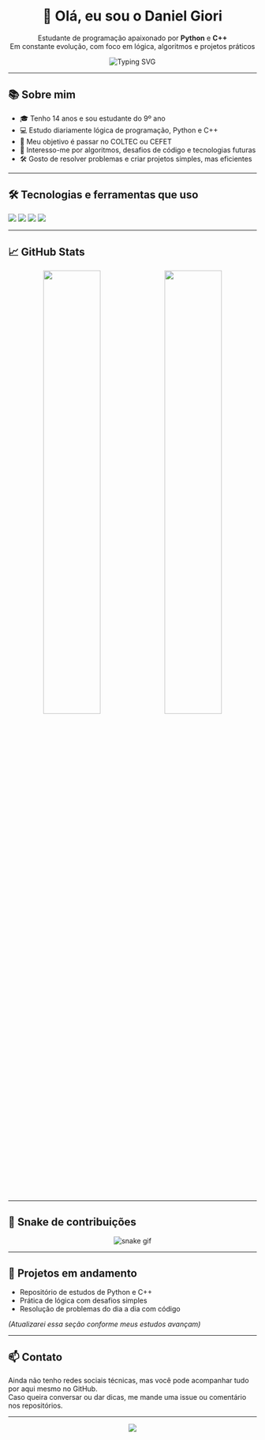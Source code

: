 <h1 align="center">👋 Olá, eu sou o Daniel Giori</h1>

<p align="center">
  Estudante de programação apaixonado por <strong>Python</strong> e <strong>C++</strong><br>
  Em constante evolução, com foco em lógica, algoritmos e projetos práticos
</p>

<p align="center">
  <img src="https://readme-typing-svg.demolab.com?font=Fira+Code&pause=1000&center=true&vCenter=true&width=435&lines=Aprendendo+Python+e+C%2B%2B;Construindo+projetos+com+l%C3%B3gica;Estudando+para+o+COLTEC+e+CEFET" alt="Typing SVG" />
</p>

---

## 📚 Sobre mim

- 🎓 Tenho 14 anos e sou estudante do 9º ano
- 💻 Estudo diariamente lógica de programação, Python e C++
- 🎯 Meu objetivo é passar no COLTEC ou CEFET
- 🧠 Interesso-me por algoritmos, desafios de código e tecnologias futuras
- 🛠️ Gosto de resolver problemas e criar projetos simples, mas eficientes

---

## 🛠️ Tecnologias e ferramentas que uso

<p>
  <img src="https://img.shields.io/badge/Python-3776AB?style=for-the-badge&logo=python&logoColor=white"/>
  <img src="https://img.shields.io/badge/C++-00599C?style=for-the-badge&logo=c%2B%2B&logoColor=white"/>
  <img src="https://img.shields.io/badge/GitHub-181717?style=for-the-badge&logo=github&logoColor=white"/>
  <img src="https://img.shields.io/badge/VS%20Code-007ACC?style=for-the-badge&logo=visual%20studio%20code&logoColor=white"/>
</p>

---

## 📈 GitHub Stats

<p align="center">
  <img src="https://github-readme-stats.vercel.app/api?username=Giori61&show_icons=true&theme=tokyonight&hide_border=true" width="48%"/>
  <img src="https://github-readme-stats.vercel.app/api/top-langs/?username=Giori61&layout=compact&theme=tokyonight&hide_border=true" width="48%"/>
</p>

---

## 🐍 Snake de contribuições

<p align="center">
  <img src="https://raw.githubusercontent.com/Giori61/Giori61/output/github-contribution-grid-snake.svg" alt="snake gif" />
</p>

---

## 🚧 Projetos em andamento

- Repositório de estudos de Python e C++
- Prática de lógica com desafios simples
- Resolução de problemas do dia a dia com código

*(Atualizarei essa seção conforme meus estudos avançam)*

---

## 📫 Contato

Ainda não tenho redes sociais técnicas, mas você pode acompanhar tudo por aqui mesmo no GitHub.  
Caso queira conversar ou dar dicas, me mande uma issue ou comentário nos repositórios.

---

<p align="center">
  <img src="https://capsule-render.vercel.app/api?type=waving&color=gradient&height=120&section=footer"/>
</p>

